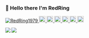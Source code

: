 ### 👋 Hello there I'm RedRing
<p align="left"> 
  <a href="https://github.com/RedRing1979/RedRing1979/">
    <img src="https://komarev.com/ghpvc/?username=RedRing1979" alt="RedRing1979" />
  </a>
  <a href="http://twitter.com/RedRing1979">
    <img height="20" src="https://img.shields.io/twitter/follow/RedRing1979?label=Twitter&logo=twitter&style=flat" />
  </a>
  <a href="https://github.com/RedRing1979">
    <img height="20" src="https://img.shields.io/github/followers/RedRing1979?label=follow&logo=github&style=flat" />
  </a>
  <a href="https://www.reddit.com/user/RedRing1979">
    <img height="20" src="https://img.shields.io/reddit/user-karma/combined/RedRing1979?label=Reddit&logo=reddit&style=flat" />
  </a>
  <a href="https://stackoverflow.com/users/18312637/redring">
    <img height="20" src="https://img.shields.io/stackexchange/stackoverflow/r/18312637?label=StackOverflow&logo=stack-overflow&style=flat" />
  </a>
  <a href="http://qiita.com/RedRing">
    <img height="20" src="https://qiita-badge.apiapi.app/s/RedRing/posts.svg" />
  </a>
  <//qiita.com/RedRing">
    <img height="20" src="https://qiita-badge.apiapi.app/s/RedRing/contributions.svg" />
  </a>
</p>
<a href="https://github.com/anuraghazra/github-readme-stats">
  <img align="left" src="https://github-readme-stats.vercel.app/api?username=RedRing1979&count_private=true&show_icons=true" />
</a>
<a href="https://github.com/anuraghazra/github-readme-stats">
  <img align="left" src="https://github-readme-stats.vercel.app/api/top-langs/?username=RedRing1979" />
</a>
<!--
**redring1979/redring1979** is a ✨ _special_ ✨ repository because its `README.md` (this file) appears on your GitHub profile.

Here are some ideas to get you started:

- 🔭 I’m currently working on ...
- 🌱 I’m currently learning ...
- 👯 I’m looking to collaborate on ...
- 🤔 I’m looking for help with ...
- 💬 Ask me about ...
- 📫 How to reach me: ...
- 😄 Pronouns: ...
- ⚡ Fun fact: ...
-->
